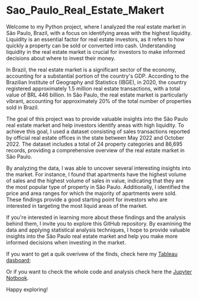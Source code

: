 # Sao_Paulo_Real_Estate_Makert

Welcome to my Python project, where I analyzed the real estate market in São Paulo, Brazil, with a focus on identifying areas with the highest liquidity. Liquidity is an essential factor for real estate investors, as it refers to how quickly a property can be sold or converted into cash. Understanding liquidity in the real estate market is crucial for investors to make informed decisions about where to invest their money.

In Brazil, the real estate market is a significant sector of the economy, accounting for a substantial portion of the country's GDP. According to the Brazilian Institute of Geography and Statistics (IBGE), in 2020, the country registered approximately 1.5 million real estate transactions, with a total value of BRL 446 billion. In São Paulo, the real estate market is particularly vibrant, accounting for approximately 20% of the total number of properties sold in Brazil.

The goal of this project was to provide valuable insights into the São Paulo real estate market and help investors identify areas with high liquidity. To achieve this goal, I used a dataset consisting of sales transactions reported by official real estate offices in the state between May 2022 and October 2022. The dataset includes a total of 24 property categories and 86,695 records, providing a comprehensive overview of the real estate market in São Paulo.

By analyzing the data, I was able to uncover several interesting insights into the market. For instance, I found that apartments have the highest volume of sales and the highest volume of sales in value, indicating that they are the most popular type of property in São Paulo. Additionally, I identified the price and area ranges for which the majority of apartments were sold. These findings provide a good starting point for investors who are interested in targeting the most liquid areas of the market.

If you're interested in learning more about these findings and the analysis behind them, I invite you to explore this GitHub repository. By examining the data and applying statistical analysis techniques, I hope to provide valuable insights into the São Paulo real estate market and help you make more informed decisions when investing in the market.

If you want to get a quik overivew of the finds, check here my [Tableau dasboard](https://public.tableau.com/views/MostLiquidityRealEstatePropertiesforInvestimentInSoPaulo-BR/Dashboard1?:language=en-US&:display_count=n&:origin=viz_share_link);

Or if you want to check the whole code and analysis check here the [Jupyter Notbook](https://github.com/JLuizRF/Sao_Paulo_Real_Estate_Makert/blob/main/SP_Real_Estate_Market_Analysis.ipynb). 

Happy exploring! 


